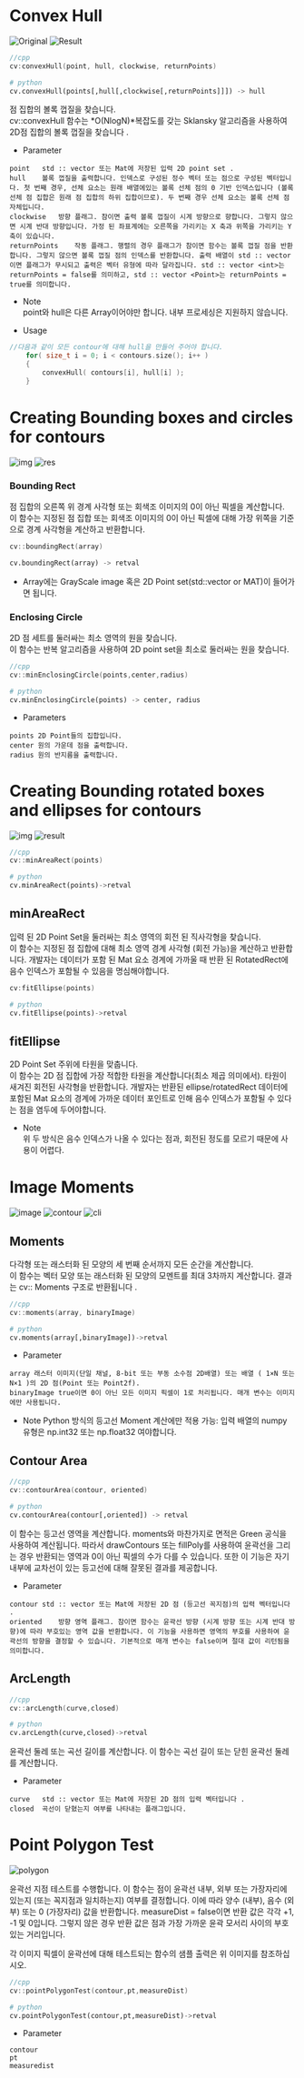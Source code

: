 # Convex Hull
![Original](https://docs.opencv.org/3.4/Hull_Original_Image.jpg)
![Result](https://docs.opencv.org/3.4/Hull_Result.jpg)

```cpp
//cpp
cv:convexHull(point, hull, clockwise, returnPoints)
```
```python
# python
cv.convexHull(points[,hull[,clockwise[,returnPoints]]]) -> hull
```

점 집합의 볼록 껍질을 찾습니다.   
cv::convexHull 함수는 *O(NlogN)*복잡도를 갖는 Sklansky 알고리즘을 사용하여 2D점 집합의 볼록 껍질을 찾습니다 .    

* Parameter   
```
point	std :: vector 또는 Mat에 저장된 입력 2D point set .
hull	볼록 껍질을 출력합니다. 인덱스로 구성된 정수 벡터 또는 점으로 구성된 벡터입니다. 첫 번째 경우, 선체 요소는 원래 배열에있는 볼록 선체 점의 0 기반 인덱스입니다 (볼록 선체 점 집합은 원래 점 집합의 하위 집합이므로). 두 번째 경우 선체 요소는 볼록 선체 점 자체입니다.
clockwise	방향 플래그. 참이면 출력 볼록 껍질이 시계 방향으로 향합니다. 그렇지 않으면 시계 반대 방향입니다. 가정 된 좌표계에는 오른쪽을 가리키는 X 축과 위쪽을 가리키는 Y 축이 있습니다.
returnPoints	작동 플래그. 행렬의 경우 플래그가 참이면 함수는 볼록 껍질 점을 반환합니다. 그렇지 않으면 볼록 껍질 점의 인덱스를 반환합니다. 출력 배열이 std :: vector이면 플래그가 무시되고 출력은 벡터 유형에 따라 달라집니다. std :: vector <int>는 returnPoints = false를 의미하고, std :: vector <Point>는 returnPoints = true를 의미합니다.
```

* Note   
point와 hull은 다른 Array이어야만 합니다. 내부 프로세싱은 지원하지 않습니다.

* Usage   
```cpp
//다음과 같이 모든 contour에 대해 hull을 만들어 주어야 합니다.
    for( size_t i = 0; i < contours.size(); i++ )
    {
        convexHull( contours[i], hull[i] );
    }
```

# Creating Bounding boxes and circles for contours
![img](https://docs.opencv.org/3.4/Bounding_Rects_Circles_Source_Image.jpg)
![res](https://docs.opencv.org/3.4/Bounding_Rects_Circles_Result.jpg)   

### Bounding Rect
점 집합의 오른쪽 위 경계 사각형 또는 회색조 이미지의 0이 아닌 픽셀을 계산합니다.   
이 함수는 지정된 점 집합 또는 회색조 이미지의 0이 아닌 픽셀에 대해 가장 위쪽을 기준으로 경계 사각형을 계산하고 반환합니다.    

```cpp
cv::boundingRect(array)
```
```python
cv.boundingRect(array) -> retval
```
* Array에는 GrayScale image 혹은 2D Point set(std::vector or MAT)이 들어가면 됩니다.   

### Enclosing Circle
2D 점 세트를 둘러싸는 최소 영역의 원을 찾습니다.   
이 함수는 반복 알고리즘을 사용하여 2D point set을 최소로 둘러싸는 원을 찾습니다.   

```cpp
//cpp
cv::minEnclosingCircle(points,center,radius)
```
```python
# python
cv.minEnclosingCircle(points) -> center, radius
```

* Parameters   
```
points 2D Point들의 집합입니다. 
center 원의 가운데 점을 출력합니다.
radius 원의 반지름을 출력합니다.
```

# Creating Bounding rotated boxes and ellipses for contours

![img](https://docs.opencv.org/3.4/Bounding_Rotated_Ellipses_Source_Image.jpg)
![result](https://docs.opencv.org/3.4/Bounding_Rotated_Ellipses_Result.jpg)   

```cpp
//cpp
cv::minAreaRect(points)
```
```python
# python
cv.minAreaRect(points)->retval
```

## minAreaRect
입력 된 2D Point Set을 둘러싸는 최소 영역의 회전 된 직사각형을 찾습니다.   
이 함수는 지정된 점 집합에 대해 최소 영역 경계 사각형 (회전 가능)을 계산하고 반환합니다. 개발자는 데이터가 포함 된 Mat 요소 경계에 가까울 때 반환 된 RotatedRect에 음수 인덱스가 포함될 수 있음을 명심해야합니다.

```cpp
cv:fitEllipse(points)
```
```python
# python
cv.fitEllipse(points)->retval
```

## fitEllipse
2D Point Set 주위에 타원을 맞춥니다.   
이 함수는 2D 점 집합에 가장 적합한 타원을 계산합니다(최소 제곱 의미에서). 타원이 새겨진 회전된 사각형을 반환합니다. 개발자는 반환된 ellipse/rotatedRect 데이터에 포함된 Mat 요소의 경계에 가까운 데이터 포인트로 인해 음수 인덱스가 포함될 수 있다는 점을 염두에 두어야합니다.   

* Note   
위 두 방식은 음수 인덱스가 나올 수 있다는 점과, 회전된 정도를 모르기 때문에 사용이 어렵다.

# Image Moments
![image](https://docs.opencv.org/3.4/Moments_Source_Image.jpg)
![contour](https://docs.opencv.org/3.4/Moments_Result1.jpg)
![cli](https://docs.opencv.org/3.4/Moments_Result2.jpg)   

## Moments
다각형 또는 래스터화 된 모양의 세 번째 순서까지 모든 순간을 계산합니다.   
이 함수는 벡터 모양 또는 래스터화 된 모양의 모멘트를 최대 3차까지 계산합니다. 결과는 cv:: Moments 구조로 반환됩니다 .   

```cpp
//cpp
cv::moments(array, binaryImage)
```
```python
# python
cv.moments(array[,binaryImage])->retval
```

* Parameter
```
array 래스터 이미지(단일 채널, 8-bit 또는 부동 소수점 2D배열) 또는 배열 ( 1×N 또는 N×1 )의 2D 점(Point 또는 Point2f).
binaryImage	true이면 0이 아닌 모든 이미지 픽셀이 1로 처리됩니다. 매개 변수는 이미지에만 사용됩니다.
```

* Note
Python 방식의 등고선 Moment 계산에만 적용 가능: 입력 배열의 numpy 유형은 np.int32 또는 np.float32 여야합니다. 

## Contour Area
```cpp
//cpp
cv::contourArea(contour, oriented)
```
```python
# python
cv.contourArea(contour[,oriented]) -> retval
```

이 함수는 등고선 영역을 계산합니다. moments와 마찬가지로 면적은 Green 공식을 사용하여 계산됩니다. 따라서 drawContours 또는 fillPoly를 사용하여 윤곽선을 그리는 경우 반환되는 영역과 0이 아닌 픽셀의 수가 다를 수 있습니다. 또한 이 기능은 자기 내부에 교차선이 있는 등고선에 대해 잘못된 결과를 제공합니다.    

* Parameter
```
contour	std :: vector 또는 Mat에 저장된 2D 점 (등고선 꼭지점)의 입력 벡터입니다 .
oriented	방향 영역 플래그. 참이면 함수는 윤곽선 방향 (시계 방향 또는 시계 반대 방향)에 따라 부호있는 영역 값을 반환합니다. 이 기능을 사용하면 영역의 부호를 사용하여 윤곽선의 방향을 결정할 수 있습니다. 기본적으로 매개 변수는 false이며 절대 값이 리턴됨을 의미합니다.
```

## ArcLength
```cpp
//cpp
cv::arcLength(curve,closed)
```
```python
# python
cv.arcLength(curve,closed)->retval
```

윤곽선 둘레 또는 곡선 길이를 계산합니다. 이 함수는 곡선 길이 또는 닫힌 윤곽선 둘레를 계산합니다.

* Parameter
```
curve	std :: vector 또는 Mat에 저장된 2D 점의 입력 벡터입니다 .
closed	곡선이 닫혔는지 여부를 나타내는 플래그입니다.
```

# Point Polygon Test
![polygon](https://docs.opencv.org/3.4/pointpolygon.png)   

윤곽선 지점 테스트를 수행합니다. 이 함수는 점이 윤곽선 내부, 외부 또는 가장자리에 있는지 (또는 꼭지점과 일치하는지) 여부를 결정합니다. 이에 따라 양수 (내부), 음수 (외부) 또는 0 (가장자리) 값을 반환합니다. measureDist = false이면 반환 값은 각각 +1, -1 및 0입니다. 그렇지 않은 경우 반환 값은 점과 가장 가까운 윤곽 모서리 사이의 부호있는 거리입니다.   

각 이미지 픽셀이 윤곽선에 대해 테스트되는 함수의 샘플 출력은 위 이미지를 참조하십시오.   

```cpp
//cpp
cv::pointPolygonTest(contour,pt,measureDist)
```
```python
# python
cv.pointPolygonTest(contour,pt,measureDist)->retval
```

* Parameter
```
contour
pt
measuredist
```
